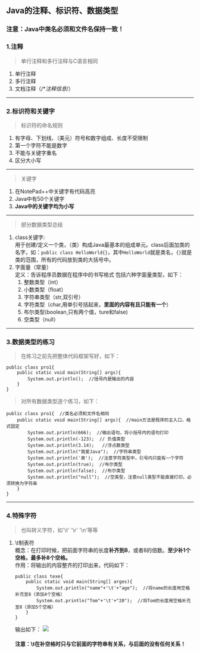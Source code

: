 ## Java的注释、标识符、数据类型
### **注意：Java中类名必须和文件名保持一致！**

### 1.注释
>单行注释和多行注释与C语言相同　　

1. 单行注释
2. 多行注释
3. 文档注释（/**注释信息*/）
***
### 2.标识符和关键字
>标识符的命名规则  

1. 有字母、下划线、（美元）符号和数字组成、长度不受限制
2. 第一个字符不能是数字
3. 不能与关键字重名
4. 区分大小写
***
>关键字  

1. 在NotePad++中关键字有代码高亮
2. Java中有50个关键字
3. **Java中的关键字均为小写**
***
>部分数据类型总结  

1. class关键字:  
用于创建/定义一个类，（类）构成Java最基本的组成单元。class后面加类的名字，如：`public class HelloWorld{}`，其中`HelloWorld`就是类名，`{}`就是类的范围，所有的代码放到类的大括号中。
2. 字面量（常量）  
定义：告诉程序员数据在程序中的书写格式
包括六种字面量类型，如下：
	1. 整数类型（int）
	2. 小数类型（float）
	3. 字符串类型（str,双引号）
	4. 字符类型（char,用单引号括起来，**里面的内容有且只能有一个**）
	5. 布尔类型(boolean,只有两个值，ture和false)
	6. 空类型（null）
***
### 3.数据类型的练习
>在练习之前先把整体代码框架写好，如下：  

	public class pro1{
		public static void main(String[] args){
			System.out.println();  //括号内是输出的内容
		}
	}

>对所有数据类型逐个练习，如下：  

	public class pro1{  //类名必须和文件名相同
		public static void main(String[] args){  //main方法是程序的主入口，格式固定
			System.out.println(666);  //输出语句，将小括号内的语句打印
			System.out.println(-123);  // 负值类型
			System.out.println(3.14);   //浮点数类型
			System.out.println("我爱Java");  //字符串类型
			System.out.println('男');  //注意字符类型中，引号内只能有一个字符
			System.out.println(true);  //布尔类型
			System.out.println(false);  //布尔类型
			System.out.println("null");  //空类型，注意null类型不能直接打印，必须转换为字符串
		}
	}

***
### 4.特殊字符

>也叫转义字符，如'\t' '\r'  '\n'等等  

1.  \t制表符  
概念：在打印时候，把前面字符串的长度**补齐到8**，或者8的倍数。**至少补1个空格，最多补8个空格。**  
作用：将输出的内容整齐的打印出来，代码如下：     

		public class texe{
			public static void main(String[] arges){
				System.out.println("name"+'\t'+"age");  //将name的长度用空格补充至8（添加4个空格）
				System.out.println("Tom"+'\t'+"20");  //将Tom的长度用空格补充至8（添加5个空格）	
			}
		}
	输出如下：    ![](texe.png)    
	#### 注意：\t在补空格时只与它前面的字符串有关系，与后面的没有任何关系！
